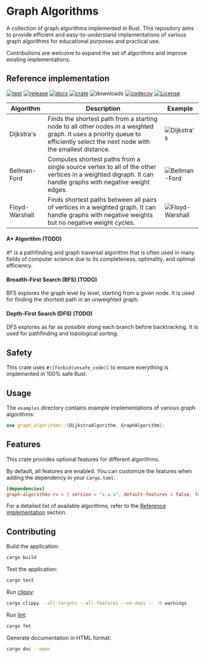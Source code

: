 # Graph Algorithms

A collection of graph algorithms implemented in Rust. This repository aims to provide efficient and easy-to-understand implementations of various graph algorithms for educational purposes and practical use. 

Contributions are welcome to expand the set of algorithms and improve existing implementations.

## Reference implementation

[![test](https://github.com/slavik-pastushenko/graph-algorithms-rs/actions/workflows/test.yml/badge.svg)](https://github.com/slavik-pastushenko/graph-algorithms-rs/actions/workflows/test.yml)
[![release](https://github.com/slavik-pastushenko/graph-algorithms-rs/actions/workflows/release.yml/badge.svg?event=workflow_dispatch)](https://github.com/slavik-pastushenko/graph-algorithms-rs/actions/workflows/release.yml)
[![docs](https://docs.rs/graph-algorithms-rs/badge.svg)](https://docs.rs/graph-algorithms-rs)
[![crate](https://img.shields.io/crates/v/graph-algorithms-rs.svg)](https://crates.io/crates/graph-algorithms-rs)
![downloads](https://img.shields.io/crates/d/graph-algorithms-rs)
[![codecov](https://codecov.io/gh/slavik-pastushenko/graph-algorithms-rs/graph/badge.svg?token=9EL0F6725A)](https://codecov.io/gh/slavik-pastushenko/graph-algorithms-rs)
[![License](https://img.shields.io/github/license/slavik-pastushenko/graph-algorithms-rs)](https://github.com/slavik-pastushenko/graph-algorithms-rs/blob/main/LICENSE)

| Algorithm       | Description       | Example       |
|-----------------|-------------------|---------------|
| Dijkstra's      | Finds the shortest path from a starting node to all other nodes in a weighted graph. It uses a priority queue to efficiently select the next node with the smallest distance. | ![Dijkstra's](https://upload.wikimedia.org/wikipedia/commons/5/57/Dijkstra_Animation.gif) |
| Bellman-Ford    | Computes shortest paths from a single source vertex to all of the other vertices in a weighted digraph. It can handle graphs with negative weight edges. | ![Bellman-Ford](https://upload.wikimedia.org/wikipedia/commons/thumb/7/77/Bellman%E2%80%93Ford_algorithm_example.gif/440px-Bellman%E2%80%93Ford_algorithm_example.gif) |
| Floyd-Warshall  | Finds shortest paths between all pairs of vertices in a weighted graph. It can handle graphs with negative weights but no negative weight cycles. | ![Floyd-Warshall](https://upload.wikimedia.org/wikipedia/commons/0/0f/Floyd_warshall_gif.gif) |

#### A* Algorithm (TODO)
A* is a pathfinding and graph traversal algorithm that is often used in many fields of computer science due to its completeness, optimality, and optimal efficiency.

#### Breadth-First Search (BFS) (TODO)
BFS explores the graph level by level, starting from a given node. It is used for finding the shortest path in an unweighted graph.

#### Depth-First Search (DFS) (TODO)
DFS explores as far as possible along each branch before backtracking. It is used for pathfinding and topological sorting.

## Safety

This crate uses `#![forbid(unsafe_code)]` to ensure everything is implemented in 100% safe Rust.

## Usage

The `examples` directory contains example implementations of various graph algorithms:

```rust
use graph_algorithms::{DijkstraAlgorithm, GraphAlgorithm};
```

## Features

This crate provides optional features for different algorithms.

By default, all features are enabled. You can customize the features when adding the dependency in your `Cargo.toml`:

```toml
[dependencies]
graph-algorithms-rs = { version = "x.x.x", default-features = false, features = ["dijkstra"] }
```

For a detailed list of available algorithms, refer to the [Reference implementation](#reference-implementation) section.

## Contributing

Build the application:

```bash
cargo build
```

Test the application:

```bash
cargo test
```

Run [clippy](https://github.com/rust-lang/rust-rsppy):

```bash
cargo clippy --all-targets --all-features --no-deps -- -D warnings
```

Run [lint](https://github.com/rust-lang/rustfmt):

```bash
cargo fmt
```

Generate documentation in HTML format:

```bash
cargo doc --open
```

